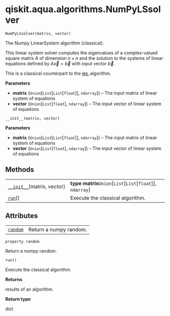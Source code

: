 <span id="qiskit-aqua-algorithms-numpylssolver" />

# qiskit.aqua.algorithms.NumPyLSsolver

`NumPyLSsolver(matrix, vector)`

The Numpy LinearSystem algorithm (classical).

This linear system solver computes the eigenvalues of a complex-valued square matrix $A$ of dimension $n \times n$ and the solution to the systems of linear equations defined by $A\overrightarrow{x}=\overrightarrow{b}$ with input vector $\overrightarrow{b}$.

This is a classical counterpart to the [`HHL`](qiskit.aqua.algorithms.HHL#qiskit.aqua.algorithms.HHL "qiskit.aqua.algorithms.HHL") algorithm.

**Parameters**

*   **matrix** (`Union`\[`List`\[`List`\[`float`]], `ndarray`]) – The input matrix of linear system of equations
*   **vector** (`Union`\[`List`\[`float`], `ndarray`]) – The input vector of linear system of equations

`__init__(matrix, vector)`

**Parameters**

*   **matrix** (`Union`\[`List`\[`List`\[`float`]], `ndarray`]) – The input matrix of linear system of equations
*   **vector** (`Union`\[`List`\[`float`], `ndarray`]) – The input vector of linear system of equations

## Methods

|                                                                                                                              |                                                               |
| ---------------------------------------------------------------------------------------------------------------------------- | ------------------------------------------------------------- |
| [`__init__`](#qiskit.aqua.algorithms.NumPyLSsolver.__init__ "qiskit.aqua.algorithms.NumPyLSsolver.__init__")(matrix, vector) | **type matrix**`Union`\[`List`\[`List`\[`float`]], `ndarray`] |
| [`run`](#qiskit.aqua.algorithms.NumPyLSsolver.run "qiskit.aqua.algorithms.NumPyLSsolver.run")()                              | Execute the classical algorithm.                              |

## Attributes

|                                                                                                        |                        |
| ------------------------------------------------------------------------------------------------------ | ---------------------- |
| [`random`](#qiskit.aqua.algorithms.NumPyLSsolver.random "qiskit.aqua.algorithms.NumPyLSsolver.random") | Return a numpy random. |

`property random`

Return a numpy random.

`run()`

Execute the classical algorithm.

**Returns**

results of an algorithm.

**Return type**

dict
